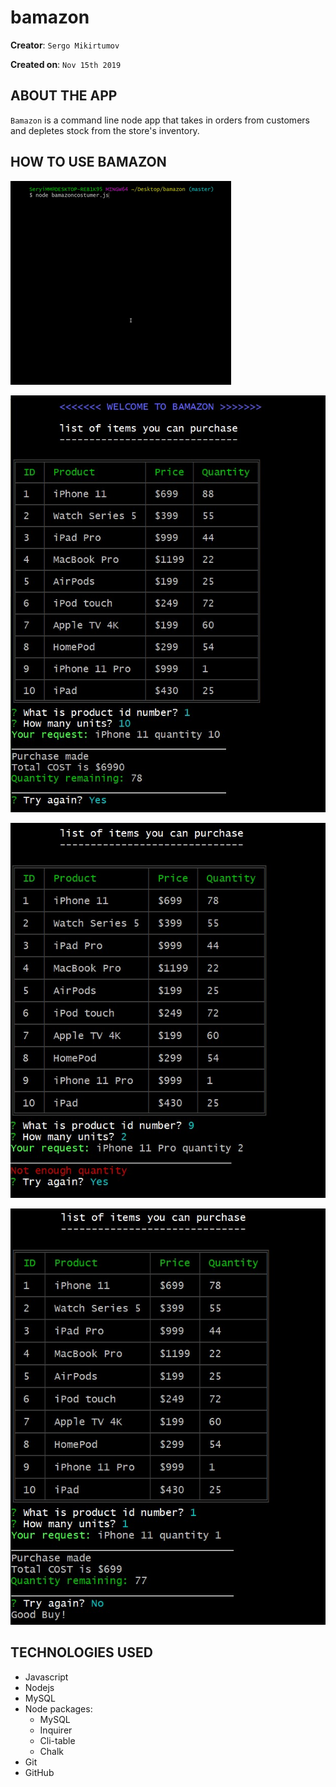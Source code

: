 # bamazon

**Creator**: `Sergo Mikirtumov`

**Created on**: `Nov 15th 2019`

## ABOUT THE APP
`Bamazon` is a command line node app that takes in orders from customers and depletes stock from the store's inventory.

## HOW TO USE BAMAZON

![](demo.gif)


![Alt text](/screenshot/Screenshot_1.jpg)

![Alt text](/screenshot/Screenshot_2.jpg)

![Alt text](/screenshot/Screenshot_3.jpg)

## TECHNOLOGIES USED
* Javascript
* Nodejs
* MySQL
* Node packages:
    * MySQL
    * Inquirer
    * Cli-table
    * Chalk
* Git
* GitHub
